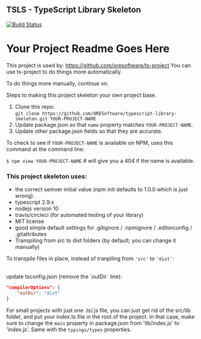 
## TSLS - TypeScript Library Skeleton

[![Build Status](https://travis-ci.org/ORESoftware/typescript-library-skeleton.svg?branch=master)](https://travis-ci.org/ORESoftware/typescript-library-skeleton)


# Your Project Readme Goes Here

This project is used by:
https://github.com/oresoftware/ts-project
You can use ts-project to do things more automatically.

To do things more manually, continue on.

Steps to making this project skeleton your own project base.

1. Clone this repo: <br>
    `git clone https://github.com/ORESoftware/typescript-library-skeleton.git YOUR-PROJECT-NAME`
2. Update package.json so that `name` property matches `YOUR-PROJECT-NAME`.
3. Update other package.json fields so that they are accurate.

To check to see if `YOUR-PROJECT-NAME` is available on NPM, uses this command at the command line:

`$ npm view YOUR-PROJECT-NAME`  # will give you a 404 if the name is available.


### This project skeleton uses:

* the correct semver initial value (npm init defaults to 1.0.0 which is just wrong).
* typescript 2.9.x
* nodejs version 10
* travis/circleci (for automated testing of your library)
* MIT license
* good simple default settings for .gitignore / .npmignore / .editorconfig / .gitattributes
* Transpiling from src to dist folders (by default; you can change it manually)


To transpile files in place, instead of tranpiling from `'src'` to `'dist'`:

<br>
update tsconfig.json  (remove the `outDir` line):

```json
"compilerOptions": {
    "outDir": "dist"
}
```

For small projects with just one .ts/.js file, you can just get rid of the src/lib folder, and put your index.ts
file in the root of the project. In that case, make sure to change the `main` property in package.json from 'lib/index.js' to
'index.js'. Same with the `typings/types` properties.
